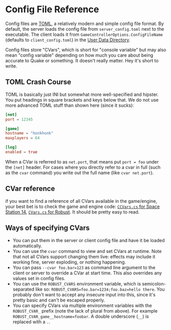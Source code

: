 # Config File Reference

Config files are [TOML](https://toml.io/), a relatively modern and simple config file format.
By default, the server loads the config file from `server_config.toml` next to the executable. The client loads it from `GameControllerOptions.ConfigFileName` (defaults to `client_config.toml`) in the [User Data Directory](../../robust-toolbox/user-data-directory.md). 

Config files store "CVars", which is short for "console variable" but may also mean "config variable" depending on how much you care about being accurate to Quake or something. It doesn't really matter. Hey it's short to write.

## TOML Crash Course

TOML is basically just INI but somewhat more well-specified and hipster. You put headings in square brackets and keys below that. We do not use more advanced TOML stuff than shown here (since it sucks):

```toml
[net]
port = 12345

[game]
hostname = "honkhonk"
maxplayers = 64

[log]
enabled = true
```

When a CVar is referred to as `net.port`, that means put `port = foo` under the `[net]` header. For cases where you directly refer to a cvar in full (such as the `cvar` command) you write out the full name (like `cvar net.port`).

## CVar reference

if you want to find a reference of all CVars available in the game/engine, your best bet is to check the game and engine code: [`CCVars.cs` for Space Station 14](https://github.com/Goob-Station/Goob-Station/blob/master/Content.Shared/CCVar/CCVars.cs), [`CVars.cs` for Robust](https://github.com/space-wizards/RobustToolbox/blob/master/Robust.Shared/CVars.cs). It should be pretty easy to read.

## Ways of specifying CVars

* You can put them in the server or client config file and have it be loaded automatically.
* You can use the `cvar` command to view and set CVars at runtime. Note that not all CVars support changing them live: effects may include it working fine, server exploding, or nothing happening.
* You can pass `--cvar foo.bar=123` as command line argument to the client or server to override a CVar at start time. This also overrides any values set in config files.
* You can use the `ROBUST_CVARS` environment variable, which is semicolon-separated like so: `ROBUST_CVARS=foo.bar=1234;foo.baz=hello there`. You probably don't want to accept any insecure input into this, since it's pretty basic and can't be escaped properly.
* You can specify CVars via multiple environment variables with the `ROBUST_CVAR_` prefix (note the lack of plural from above). For example `ROBUST_CVAR_game__hostname=foobar`. A double underscore (`__`) is replaced with a `.`.
